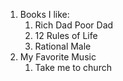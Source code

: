 1. Books I like:
    1. Rich Dad Poor Dad
    2. 12 Rules of Life
    3. Rational Male
2. My Favorite Music
    1. Take me to church
